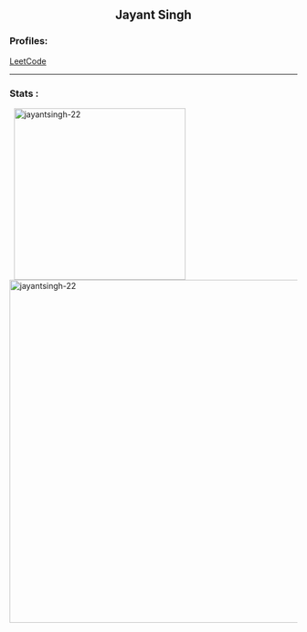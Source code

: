 <div>
  <h2 align="center">Jayant Singh</h2>
  <h3 align="left">Profiles:</h3>
  <p align="left">
    <a href="https://www.leetcode.com/jayantsingh640" target="blank">LeetCode</a>
  </p> <hr>
  
  <h3>Stats :</h3>
  <p> &nbsp;
   <img align="center" width="300" src="https://github-readme-stats.vercel.app/api/top-langs?username=jayantsingh-22&show_icons=true&locale=en&layout=compact&theme=radical&env=PAT_1" alt="jayantsingh-22" /> &nbsp; &nbsp;
  <img align="center"width="600" src="http://github-profile-summary-cards.vercel.app/api/cards/profile-details?username=jayantsingh-22&theme=monokai" alt="jayantsingh-22"/>   
  </p>
</div>

